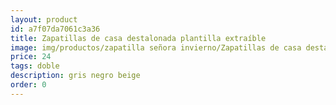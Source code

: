 ```yaml
---
layout: product
id: a7f07da7061c3a36
title: Zapatillas de casa destalonada plantilla extraíble
image: img/productos/zapatilla señora invierno/Zapatillas de casa destalonada plantilla extraíble=24=doble=gris negro beige.webp
price: 24
tags: doble
description: gris negro beige
order: 0
---
```

